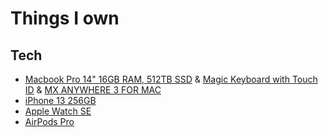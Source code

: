 # Things I own

## Tech

- [Macbook Pro 14" 16GB RAM, 512TB SSD](https://www.apple.com/macbook-pro-14-and-16/) & 
[Magic Keyboard with Touch ID](https://www.apple.com/shop/product/MK293LL/A/magic-keyboard-with-touch-id-for-mac-models-with-apple-silicon-us-english) &
[MX ANYWHERE 3 FOR MAC](https://www.logitech.com/en-roeu/products/mice/mx-anywhere-3-mac.910-005991.html)
- [iPhone 13 256GB](https://www.apple.com/iphone/)
- [Apple Watch SE](https://www.apple.com/watch/)
- [AirPods Pro](https://www.apple.com/airpods-pro/)

